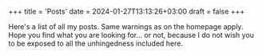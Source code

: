 +++
title = 'Posts'
date = 2024-01-27T13:13:26+03:00
draft = false
+++

Here's a list of all my posts. Same warnings as on the homepage apply. Hope you find what you are looking for... or not, because I do not wish you to be exposed to all the unhingedness included here.
